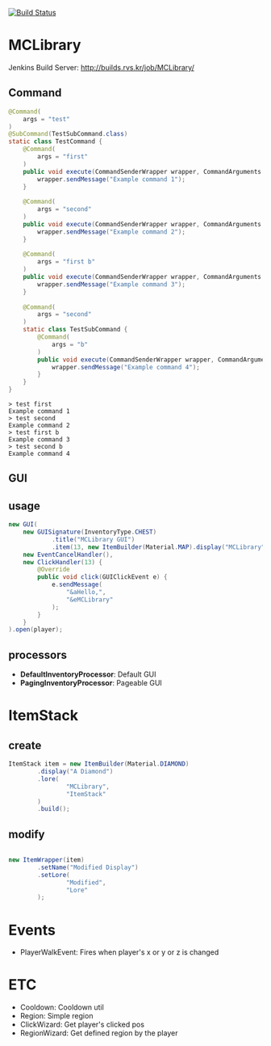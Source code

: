 [![Build Status](https://travis-ci.org/DevCrafters/MCLibrary.svg?branch=master)](https://travis-ci.org/DevCrafters/MCLibrary)

# MCLibrary

Jenkins Build Server: http://builds.rvs.kr/job/MCLibrary/

## Command

```java
@Command(
	args = "test"
)
@SubCommand(TestSubCommand.class)
static class TestCommand {
	@Command(
		args = "first"
	)
	public void execute(CommandSenderWrapper wrapper, CommandArguments args) {
		wrapper.sendMessage("Example command 1");
	}
  
	@Command(
		args = "second"
	)
	public void execute(CommandSenderWrapper wrapper, CommandArguments args) {
		wrapper.sendMessage("Example command 2");
	}
	
	@Command(
		args = "first b"
	)
	public void execute(CommandSenderWrapper wrapper, CommandArguments args) {
		wrapper.sendMessage("Example command 3");
	}
	
	@Command(
		args = "second"
	)
	static class TestSubCommand {
		@Command(
			args = "b"
		)
		public void execute(CommandSenderWrapper wrapper, CommandArguments args) {
			wrapper.sendMessage("Example command 4");
		}
	}
}
```
```
> test first
Example command 1
> test second
Example command 2
> test first b
Example command 3
> test second b
Example command 4
```

## GUI

## usage
```java
new GUI(
	new GUISignature(InventoryType.CHEST)
			.title("MCLibrary GUI")
			.item(13, new ItemBuilder(Material.MAP).display("MCLibrary").build()),
	new EventCancelHandler(),
	new ClickHandler(13) {
		@Override
		public void click(GUIClickEvent e) {
			e.sendMessage(
				"&aHello,",
				"&eMCLibrary"
			);
		}
	}
).open(player);
```

## processors

* **DefaultInventoryProcessor**: Default GUI
* **PagingInventoryProcessor**: Pageable GUI

# ItemStack

## create
```java
ItemStack item = new ItemBuilder(Material.DIAMOND)
        .display("A Diamond")
        .lore(
                "MCLibrary",
                "ItemStack"
        )
        .build();
```

## modify
```java

new ItemWrapper(item)
        .setName("Modified Display")
        .setLore(
                "Modified",
                "Lore"
        );
```

# Events

* PlayerWalkEvent: Fires when player's x or y or z is changed

# ETC

* Cooldown: Cooldown util
* Region: Simple region
* ClickWizard: Get player's clicked pos
* RegionWizard: Get defined region by the player